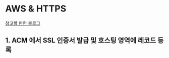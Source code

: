 # AWS & HTTPS

[참고할 만한 블로그](https://jindevelopetravel0919.tistory.com/192)
## 1. ACM 에서 SSL 인증서 발급 및 호스팅 영역에 레코드 등록